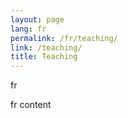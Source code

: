 ```yaml
---
layout: page
lang: fr
permalink: /fr/teaching/
link: /teaching/
title: Teaching
---
```


fr
<!-- more -->
fr content


